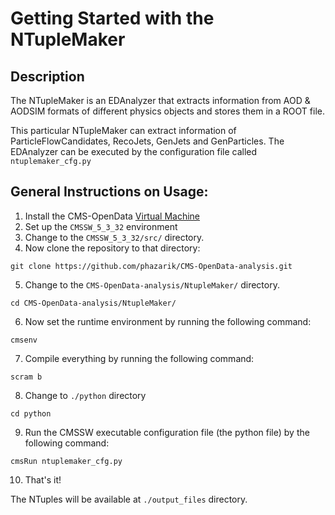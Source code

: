 
# Getting Started with the NTupleMaker
## Description

The NTupleMaker is an EDAnalyzer that extracts information from AOD & AODSIM formats of different physics objects and stores them in a ROOT file.

This particular NTupleMaker can extract information of ParticleFlowCandidates, RecoJets, GenJets and GenParticles. The EDAnalyzer can be executed by the configuration file called `ntuplemaker_cfg.py`

## General Instructions on Usage:

1. Install the CMS-OpenData [Virtual Machine](https://opendata.cern.ch/record/252)
2. Set up the `CMSSW_5_3_32` environment
3. Change to the `CMSSW_5_3_32/src/` directory.
4. Now clone the repository to that directory:
```
git clone https://github.com/phazarik/CMS-OpenData-analysis.git
```
5. Change to the `CMS-OpenData-analysis/NtupleMaker/` directory.
```
cd CMS-OpenData-analysis/NtupleMaker/
```
6. Now set the runtime environment by running the following command:
```
cmsenv
```
7. Compile everything by running the following command:
```
scram b
```
8. Change to `./python` directory
```
cd python
```
9. Run the CMSSW executable configuration file (the python file) by the following command:
```
cmsRun ntuplemaker_cfg.py
```
10. That's it! <br>

The NTuples will be available at `./output_files` directory.
